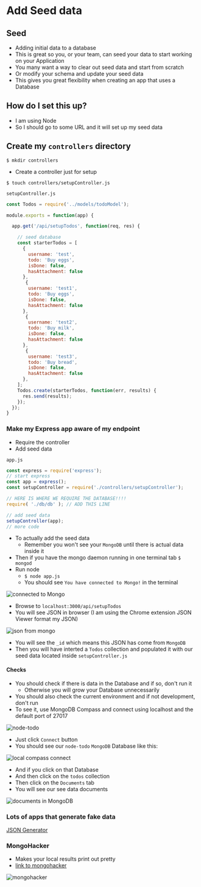 # Add Seed data

## Seed
* Adding initial data to a database
* This is great so you, or your team, can seed your data to start working on your Application
* You many want a way to clear out seed data and start from scratch
* Or modify your schema and update your seed data
* This gives you great flexibility when creating an app that uses a Database

## How do I set this up?
* I am using Node
* So I should go to some URL and it will set up my seed data

## Create my `controllers` directory
`$ mkdir controllers`

* Create a controller just for setup

`$ touch controllers/setupController.js`

`setupController.js`

```js
const Todos = require('../models/todoModel');

module.exports = function(app) {

  app.get('/api/setupTodos', function(req, res) {

    // seed database
    const starterTodos = [
      {
        username: 'test',
        todo: 'Buy eggs',
        isDone: false,
        hasAttachment: false
      },
       {
        username: 'test1',
        todo: 'Buy eggs',
        isDone: false,
        hasAttachment: false
      },
       {
        username: 'test2',
        todo: 'Buy milk',
        isDone: false,
        hasAttachment: false
      },
       {
        username: 'test3',
        todo: 'Buy bread',
        isDone: false,
        hasAttachment: false
      },
    ];
    Todos.create(starterTodos, function(err, results) {
      res.send(results);
    });
  });
}
```

### Make my Express app aware of my endpoint
* Require the controller
* Add seed data

`app.js`

```js
const express = require('express');
// start express
const app = express();
const setupController = require('./controllers/setupController');

// HERE IS WHERE WE REQUIRE THE DATABASE!!!!
require( './db/db' ); // ADD THIS LINE

// add seed data
setupController(app);
// more code
```

* To actually add the seed data
    - Remember you won't see your `MongoDB` until there is actual data inside it
* Then if you have the mongo daemon running in one terminal tab `$ mongod`
* Run node
    - `$ node app.js`
    - You should see `You have connected to Mongo!` in the terminal

![connected to Mongo](https://i.imgur.com/wHw4kbU.png)

* Browse to `localhost:3000/api/setupTodos`
* You will see JSON in browser (I am using the Chrome extension JSON Viewer format my JSON)

![json from mongo](https://i.imgur.com/5gAYEqm.png)

* You will see the `_id` which means this JSON has come from `MongoDB`
* Then you will have interted a `Todos` collection and populated it with our seed data located inside `setupController.js`

#### Checks
* You should check if there is data in the Database and if so, don't run it
    - Otherwise you will grow your Database unnecessarily
* You should also check the current environment and if not development, don't run
* To see it, use MongoDB Compass and connect using localhost and the default port of 27017

![node-todo](https://i.imgur.com/xVVZUU9.png)

* Just click `Connect` button
* You should see our `node-todo` `MongoDB` Database like this:

![local compass connect](https://i.imgur.com/eYjAzcn.png)

* And if you click on that Database
* And then click on the `todos` collection
* Then click on the `Documents` tab
* You will see our see data documents

![documents in `MongoDB`](https://i.imgur.com/y3QjpXq.png)

### Lots of apps that generate fake data
[JSON Generator](http://www.json-generator.com/)

### MongoHacker
* Makes your local results print out pretty
* [link to mongohacker](https://github.com/TylerBrock/mongo-hacker)

![mongohacker](https://i.imgur.com/kuqc48q.png)
